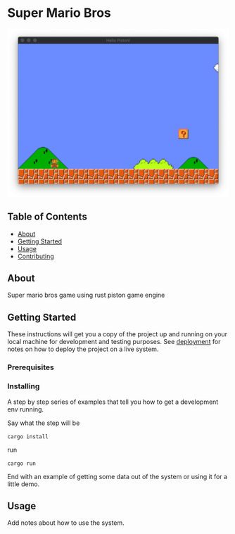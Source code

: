 # Super Mario Bros

![Alt text](screenshot.png?raw=true "Screenshot")

## Table of Contents

- [About](#about)
- [Getting Started](#getting_started)
- [Usage](#usage)
- [Contributing](../CONTRIBUTING.md)

## About <a name = "about"></a>

Super mario bros game using rust piston game engine

## Getting Started <a name = "getting_started"></a>

These instructions will get you a copy of the project up and running on your local machine for development and testing purposes. See [deployment](#deployment) for notes on how to deploy the project on a live system.

### Prerequisites


### Installing

A step by step series of examples that tell you how to get a development env running.

Say what the step will be

```
cargo install
```

run

```
cargo run
```

End with an example of getting some data out of the system or using it for a little demo.

## Usage <a name = "usage"></a>

Add notes about how to use the system.
